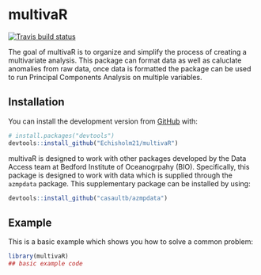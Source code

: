 
<!-- README.md is generated from README.Rmd. Please edit that file -->

# multivaR

<!-- badges: start -->

[![Travis build
status](https://travis-ci.com/Echisholm21/multivaR.svg?branch=master)](https://travis-ci.com/Echisholm21/multivaR)
<!-- badges: end -->

The goal of multivaR is to organize and simplify the process of creating
a multivariate analysis. This package can format data as well as
caluclate anomalies from raw data, once data is formatted the package
can be used to run Principal Components Analysis on multiple variables.

## Installation

You can install the development version from
[GitHub](https://github.com/) with:

``` r
# install.packages("devtools")
devtools::install_github("Echisholm21/multivaR")
```

multivaR is designed to work with other packages developed by the Data
Access team at Bedford Institute of Oceanogrpahy (BIO). Specifically,
this package is designed to work with data which is supplied through the
`azmpdata` package. This supplementary package can be installed by
using:

``` r
devtools::install_github("casaultb/azmpdata")
```

## Example

This is a basic example which shows you how to solve a common problem:

``` r
library(multivaR)
## basic example code
```
